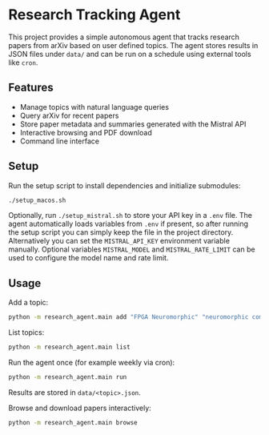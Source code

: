 # Research Tracking Agent

This project provides a simple autonomous agent that tracks research papers from arXiv based on user defined topics. The agent stores results in JSON files under `data/` and can be run on a schedule using external tools like `cron`.

## Features

- Manage topics with natural language queries
- Query arXiv for recent papers
- Store paper metadata and summaries generated with the Mistral API
- Interactive browsing and PDF download
- Command line interface

## Setup

Run the setup script to install dependencies and initialize submodules:

```bash
./setup_macos.sh
```

Optionally, run `./setup_mistral.sh` to store your API key in a `.env` file.
The agent automatically loads variables from `.env` if present, so after
running the setup script you can simply keep the file in the project
directory. Alternatively you can set the `MISTRAL_API_KEY` environment
variable manually. Optional variables `MISTRAL_MODEL` and
`MISTRAL_RATE_LIMIT` can be used to configure the model name and rate limit.


## Usage

Add a topic:

```bash
python -m research_agent.main add "FPGA Neuromorphic" "neuromorphic computing FPGA"
```

List topics:

```bash
python -m research_agent.main list
```

Run the agent once (for example weekly via cron):

```bash
python -m research_agent.main run
```

Results are stored in `data/<topic>.json`.

Browse and download papers interactively:

```bash
python -m research_agent.main browse
```
